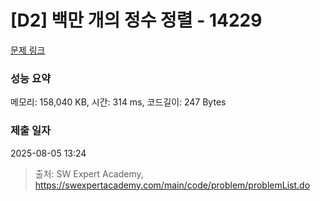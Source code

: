 # [D2] 백만 개의 정수 정렬 - 14229 

[문제 링크](https://swexpertacademy.com/main/code/problem/problemDetail.do?contestProbId=AX_Y-4T6-yoDFAVy) 

### 성능 요약

메모리: 158,040 KB, 시간: 314 ms, 코드길이: 247 Bytes

### 제출 일자

2025-08-05 13:24



> 출처: SW Expert Academy, https://swexpertacademy.com/main/code/problem/problemList.do